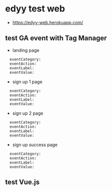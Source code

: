 # edyy test web
* https://edyy-web.herokuapp.com/

## test GA event with Tag Manager
* landing page
```
  eventCategory:
  eventAction:
  eventLabel:
  eventValue:
```
* sign up 1 page
```
  eventCategory:
  eventAction:
  eventLabel:
  eventValue:
```
* sign up 2 page
```
  eventCategory:
  eventAction:
  eventLabel:
  eventValue:
```
* sign up success page
```
  eventCategory:
  eventAction:
  eventLabel:
  eventValue:
```

## test Vue.js
